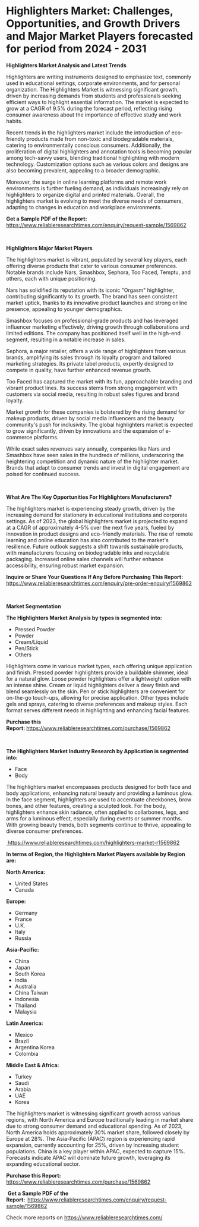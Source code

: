 <p><h1>Highlighters Market: Challenges, Opportunities, and Growth Drivers and Major Market Players forecasted for period from 2024 - 2031</h1></p><p><strong>Highlighters Market Analysis and Latest Trends</strong></p>
<p><p>Highlighters are writing instruments designed to emphasize text, commonly used in educational settings, corporate environments, and for personal organization. The Highlighters Market is witnessing significant growth, driven by increasing demands from students and professionals seeking efficient ways to highlight essential information. The market is expected to grow at a CAGR of 9.5% during the forecast period, reflecting rising consumer awareness about the importance of effective study and work habits.</p><p>Recent trends in the highlighters market include the introduction of eco-friendly products made from non-toxic and biodegradable materials, catering to environmentally conscious consumers. Additionally, the proliferation of digital highlighters and annotation tools is becoming popular among tech-savvy users, blending traditional highlighting with modern technology. Customization options such as various colors and designs are also becoming prevalent, appealing to a broader demographic.</p><p>Moreover, the surge in online learning platforms and remote work environments is further fueling demand, as individuals increasingly rely on highlighters to organize digital and printed materials. Overall, the highlighters market is evolving to meet the diverse needs of consumers, adapting to changes in education and workplace environments.</p></p>
<p><strong>Get a Sample PDF of the Report:&nbsp;</strong> <a href="https://www.reliableresearchtimes.com/enquiry/request-sample/1569862?utm_campaign=2007&utm_medium=2&utm_source=Github&utm_content=ia&utm_term=29122024&utm_id=highlighters">https://www.reliableresearchtimes.com/enquiry/request-sample/1569862</a></p>
<p>&nbsp;</p>
<p><strong>Highlighters Major Market Players</strong></p>
<p><p>The highlighters market is vibrant, populated by several key players, each offering diverse products that cater to various consumer preferences. Notable brands include Nars, Smashbox, Sephora, Too Faced, Temptu, and others, each with unique positioning.</p><p>Nars has solidified its reputation with its iconic "Orgasm" highlighter, contributing significantly to its growth. The brand has seen consistent market uptick, thanks to its innovative product launches and strong online presence, appealing to younger demographics.</p><p>Smashbox focuses on professional-grade products and has leveraged influencer marketing effectively, driving growth through collaborations and limited editions. The company has positioned itself well in the high-end segment, resulting in a notable increase in sales.</p><p>Sephora, a major retailer, offers a wide range of highlighters from various brands, amplifying its sales through its loyalty program and tailored marketing strategies. Its private label products, expertly designed to compete in quality, have further enhanced revenue growth.</p><p>Too Faced has captured the market with its fun, approachable branding and vibrant product lines. Its success stems from strong engagement with customers via social media, resulting in robust sales figures and brand loyalty.</p><p>Market growth for these companies is bolstered by the rising demand for makeup products, driven by social media influencers and the beauty community's push for inclusivity. The global highlighters market is expected to grow significantly, driven by innovations and the expansion of e-commerce platforms.</p><p>While exact sales revenues vary annually, companies like Nars and Smashbox have seen sales in the hundreds of millions, underscoring the heightening competition and dynamic nature of the highlighter market. Brands that adapt to consumer trends and invest in digital engagement are poised for continued success.</p></p>
<p>&nbsp;</p>
<p><strong>What Are The Key Opportunities For Highlighters Manufacturers?</strong></p>
<p><p>The highlighters market is experiencing steady growth, driven by the increasing demand for stationery in educational institutions and corporate settings. As of 2023, the global highlighters market is projected to expand at a CAGR of approximately 4-5% over the next five years, fueled by innovation in product designs and eco-friendly materials. The rise of remote learning and online education has also contributed to the market's resilience. Future outlook suggests a shift towards sustainable products, with manufacturers focusing on biodegradable inks and recyclable packaging. Increased online sales channels will further enhance accessibility, ensuring robust market expansion.</p></p>
<p><strong>Inquire or Share Your Questions If Any Before Purchasing This Report:</strong> <a href="https://www.reliableresearchtimes.com/enquiry/pre-order-enquiry/1569862?utm_campaign=2007&utm_medium=2&utm_source=Github&utm_content=ia&utm_term=29122024&utm_id=highlighters">https://www.reliableresearchtimes.com/enquiry/pre-order-enquiry/1569862</a></p>
<p>&nbsp;</p>
<p><strong>Market Segmentation</strong></p>
<p><strong>The Highlighters Market Analysis by types is segmented into:</strong></p>
<p><ul><li>Pressed Powder</li><li>Powder</li><li>Cream/Liquid</li><li>Pen/Stick</li><li>Others</li></ul></p>
<p><p>Highlighters come in various market types, each offering unique application and finish. Pressed powder highlighters provide a buildable shimmer, ideal for a natural glow. Loose powder highlighters offer a lightweight option with an intense shine. Cream or liquid highlighters deliver a dewy finish and blend seamlessly on the skin. Pen or stick highlighters are convenient for on-the-go touch-ups, allowing for precise application. Other types include gels and sprays, catering to diverse preferences and makeup styles. Each format serves different needs in highlighting and enhancing facial features.</p></p>
<p><strong>Purchase this Report:&nbsp;</strong><a href="https://www.reliableresearchtimes.com/purchase/1569862?utm_campaign=2007&utm_medium=2&utm_source=Github&utm_content=ia&utm_term=29122024&utm_id=highlighters">https://www.reliableresearchtimes.com/purchase/1569862</a></p>
<p>&nbsp;</p>
<p><strong>The Highlighters Market Industry Research by Application is segmented into:</strong></p>
<p><ul><li>Face</li><li>Body</li></ul></p>
<p><p>The highlighters market encompasses products designed for both face and body applications, enhancing natural beauty and providing a luminous glow. In the face segment, highlighters are used to accentuate cheekbones, brow bones, and other features, creating a sculpted look. For the body, highlighters enhance skin radiance, often applied to collarbones, legs, and arms for a luminous effect, especially during events or summer months. With growing beauty trends, both segments continue to thrive, appealing to diverse consumer preferences.</p></p>
<p><a href="https://www.reliableresearchtimes.com/highlighters-market-r1569862?utm_campaign=2007&utm_medium=2&utm_source=Github&utm_content=ia&utm_term=29122024&utm_id=highlighters">&nbsp;https://www.reliableresearchtimes.com/highlighters-market-r1569862</a></p>
<p><strong>In terms of Region, the Highlighters Market Players available by Region are:</strong></p>
<p>
    <p> <strong> North America: </strong>
        <ul>
            <li>United States</li>
            <li>Canada</li>
        </ul>
        </p> 
    <p> <strong> Europe: </strong>
        <ul>
            <li>Germany</li>
            <li>France</li>
            <li>U.K.</li>
            <li>Italy</li>
            <li>Russia</li>
        </ul>
        </p> 
    <p> <strong> Asia-Pacific: </strong>
        <ul>
            <li>China</li>
            <li>Japan</li>
            <li>South Korea</li>
            <li>India</li>
            <li>Australia</li>
            <li>China Taiwan</li>
            <li>Indonesia</li>
            <li>Thailand</li>
            <li>Malaysia</li>
        </ul>
        </p> 
    <p> <strong> Latin America: </strong>
        <ul>
            <li>Mexico</li>
            <li>Brazil</li>
            <li>Argentina Korea</li>
            <li>Colombia</li>
        </ul>
        </p> 
    <p> <strong> Middle East & Africa: </strong>
        <ul>
            <li>Turkey</li>
            <li>Saudi</li>
            <li>Arabia</li>
            <li>UAE</li>
            <li>Korea</li>
        </ul>
    </p>
    </p>
<p><p>The highlighters market is witnessing significant growth across various regions, with North America and Europe traditionally leading in market share due to strong consumer demand and educational spending. As of 2023, North America holds approximately 30% market share, followed closely by Europe at 28%. The Asia-Pacific (APAC) region is experiencing rapid expansion, currently accounting for 25%, driven by increasing student populations. China is a key player within APAC, expected to capture 15%. Forecasts indicate APAC will dominate future growth, leveraging its expanding educational sector.</p></p>
<p><strong>Purchase this Report: </strong><a href="https://www.reliableresearchtimes.com/purchase/1569862?utm_campaign=2007&utm_medium=2&utm_source=Github&utm_content=ia&utm_term=29122024&utm_id=highlighters">https://www.reliableresearchtimes.com/purchase/1569862</a></p>
<p>&nbsp;<strong>Get a Sample PDF of the Report:&nbsp;&nbsp;</strong><a href="https://www.reliableresearchtimes.com/enquiry/request-sample/1569862?utm_campaign=2007&utm_medium=2&utm_source=Github&utm_content=ia&utm_term=29122024&utm_id=highlighters">https://www.reliableresearchtimes.com/enquiry/request-sample/1569862</a></p>
<p><strong></strong></p>
<p>Check more reports on <a href="https://www.reliableresearchtimes.com/?utm_campaign=2007&utm_medium=2&utm_source=Github&utm_content=ia&utm_term=29122024&utm_id=highlighters">https://www.reliableresearchtimes.com/</a></p>